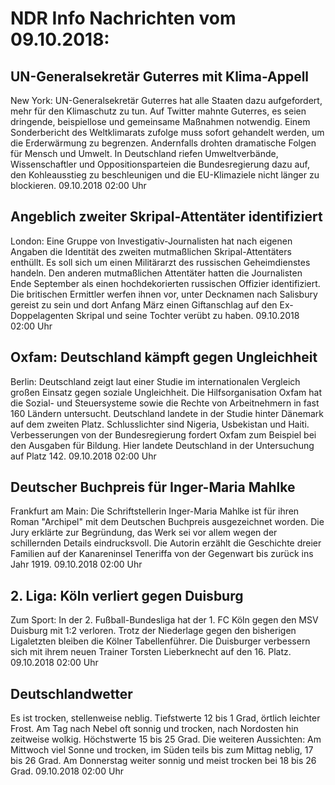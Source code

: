 # NDR Info Nachrichten vom 09.10.2018:


## UN-Generalsekretär Guterres mit Klima-Appell
New York: UN-Generalsekretär Guterres hat alle Staaten dazu aufgefordert, mehr für den Klimaschutz zu tun. Auf Twitter mahnte Guterres, es seien dringende, beispiellose und gemeinsame Maßnahmen notwendig. Einem Sonderbericht des Weltklimarats zufolge muss sofort gehandelt werden, um die Erderwärmung zu begrenzen. Andernfalls drohten dramatische Folgen für Mensch und Umwelt. In Deutschland riefen Umweltverbände, Wissenschaftler und Oppositionsparteien die Bundesregierung dazu auf, den Kohleausstieg zu beschleunigen und die EU-Klimaziele nicht länger zu blockieren. 09.10.2018 02:00 Uhr 

## Angeblich zweiter Skripal-Attentäter identifiziert
London: Eine Gruppe von Investigativ-Journalisten hat nach eigenen Angaben die Identität des zweiten mutmaßlichen Skripal-Attentäters enthüllt. Es soll sich um einen Militärarzt des russischen Geheimdienstes handeln. Den anderen mutmaßlichen Attentäter hatten die Journalisten Ende September als einen hochdekorierten russischen Offizier identifiziert. Die britischen Ermittler werfen ihnen vor, unter Decknamen nach Salisbury gereist zu sein und dort Anfang März einen Giftanschlag auf den Ex-Doppelagenten Skripal und seine Tochter verübt zu haben. 09.10.2018 02:00 Uhr 

## Oxfam: Deutschland kämpft gegen Ungleichheit
Berlin: Deutschland zeigt laut einer Studie im internationalen Vergleich großen Einsatz gegen soziale Ungleichheit. Die Hilfsorganisation Oxfam hat die Sozial- und Steuersysteme sowie die Rechte von Arbeitnehmern in fast 160 Ländern untersucht. Deutschland landete in der Studie hinter Dänemark auf dem zweiten Platz. Schlusslichter sind Nigeria, Usbekistan und Haiti. Verbesserungen von der Bundesregierung fordert Oxfam zum Beispiel bei den Ausgaben für Bildung. Hier landete Deutschland in der Untersuchung auf Platz 142. 09.10.2018 02:00 Uhr 

## Deutscher Buchpreis für Inger-Maria Mahlke
Frankfurt am Main: Die Schriftstellerin Inger-Maria Mahlke ist für ihren Roman "Archipel" mit dem Deutschen Buchpreis ausgezeichnet worden. Die Jury erklärte zur Begründung, das Werk sei vor allem wegen der schillernden Details eindrucksvoll. Die Autorin erzählt die Geschichte dreier Familien auf der Kanareninsel Teneriffa von der Gegenwart bis zurück ins Jahr 1919. 09.10.2018 02:00 Uhr 

## 2. Liga: Köln verliert gegen Duisburg
Zum Sport: In der 2. Fußball-Bundesliga hat der 1. FC Köln gegen den MSV Duisburg mit 1:2 verloren. Trotz der Niederlage gegen den bisherigen Ligaletzten bleiben die Kölner Tabellenführer. Die Duisburger verbessern sich mit ihrem neuen Trainer Torsten Lieberknecht auf den 16. Platz. 09.10.2018 02:00 Uhr 

## Deutschlandwetter
Es ist trocken, stellenweise neblig. Tiefstwerte 12 bis 1 Grad, örtlich leichter Frost. Am Tag nach Nebel oft sonnig und trocken, nach Nordosten hin zeitweise wolkig. Höchstwerte 15 bis 25 Grad. Die weiteren Aussichten: Am Mittwoch viel Sonne und trocken, im Süden teils bis zum Mittag neblig, 17 bis 26 Grad. Am Donnerstag weiter sonnig und meist trocken bei 18 bis 26 Grad. 09.10.2018 02:00 Uhr 
